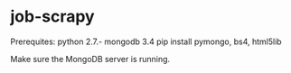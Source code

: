 # job-scrapy

Prerequites:
python 2.7.-
mongodb 3.4
pip install pymongo, bs4, html5lib
  
Make sure the MongoDB server is running.
